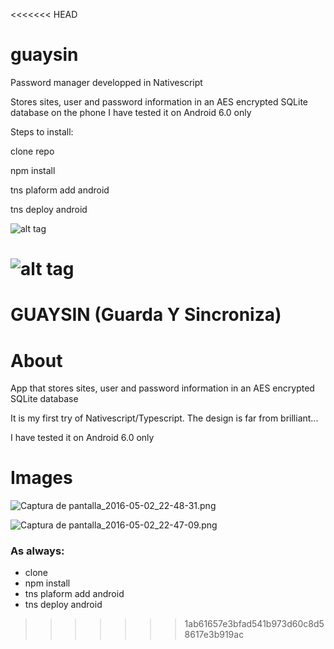 <<<<<<< HEAD
# guaysin
Password manager developped in Nativescript

Stores sites, user and password information in an AES encrypted SQLite database on the phone
I have tested it on Android 6.0 only

Steps to install:

clone repo

npm install

tns plaform add android

tns deploy android


![alt tag](https://github.com/seralb/guaysin/blob/master/guaysin1.png)

![alt tag](https://github.com/seralb/guaysin/blob/master/guaysin2.png)
=======
# GUAYSIN (Guarda Y Sincroniza) #

# About #

App that stores sites, user and password information in an AES encrypted SQLite database

It is my first try of Nativescript/Typescript. The design is far from brilliant...

I have tested it on Android 6.0 only

# Images #

![Captura de pantalla_2016-05-02_22-48-31.png](https://bitbucket.org/repo/9kMdnK/images/1643964391-Captura%20de%20pantalla_2016-05-02_22-48-31.png)

![Captura de pantalla_2016-05-02_22-47-09.png](https://bitbucket.org/repo/9kMdnK/images/2172221857-Captura%20de%20pantalla_2016-05-02_22-47-09.png)

### As always: ###

* clone
* npm install
* tns plaform add android
* tns deploy android
>>>>>>> 1ab61657e3bfad541b973d60c8d58617e3b919ac
